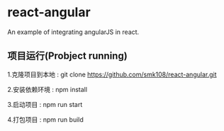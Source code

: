 # react-angular
An example of integrating angularJS in react.

## 项目运行(Probject running)

1.克隆项目到本地 : git clone https://github.com/smk108/react-angular.git

2.安装依赖环境 : npm install

3.启动项目 : npm run start        

4.打包项目 : npm run build